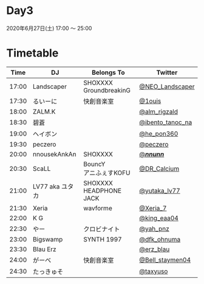# Day3
2020年6月27日(土) 17:00 ～ 25:00

# Timetable
| Time  | DJ | Belongs To | Twitter |
--- | --- | --- | --- |
| 17:00 | Landscaper | SHOXXXX </br> GroundbreakinG  | [@NEO_Landscaper](https://twitter.com/NEO_Landscaper) |
| 17:30 | るいーに | 快創音楽室 | [@1ouis](https://twitter.com/1ouis) |
| 18:00 | ZALM.K |  | [@alm_rigzald](https://twitter.com/alm_rigzald) |
| 18:30 | 碧蒼 | | [@ibento_tanoc_na](https://twitter.com/ibento_tanoc_na) |
| 19:00 | ヘイボン |  | [@he_pon360](https://twitter.com/he_pon360)  |
| 19:30 | peczero |  | [@peczero](https://twitter.com/peczero) |
| 20:00 | nnousekAnkAn | SHOXXXX | [@___nnunn___](https://twitter.com/___nnunn___) |
| 20:30 | ScaLL | BouncY </br> アニふぇすKOFU | [@DR_Calcium](https://twitter.com/DR_Calcium) |
| 21:00 | LV77 aka ユタカ | SHOXXXX </br> HEADPHONE JACK | [@yutaka_lv77](https://twitter.com/yutaka_lv77) |
| 21:30 | Xeria | wavforme | [@Xeria_7](https://twitter.com/Xeria_7) |
| 22:00 | K G | | [@king_eaa04](https://twitter.com/king_eaa04) |
| 22:30 | やー | クロビナイト | [@yah_pnz](https://twitter.com/yah_pnz) |
| 23:00 | Bigswamp | SYNTH 1997　| [@dfk_ohnuma](https://twitter.com/dfk_ohnuma) |
| 23:30 | Blau Erz | | [@erz_blau](https://twitter.com/erz_blau) |
| 24:00 | がーべ | 快創音楽室 | [@Bell_staymen04](https://twitter.com/Bell_staymen04) |
| 24:30 | たっきゅそ | | [@taxyuso](https://twitter.com/taxyuso) |
